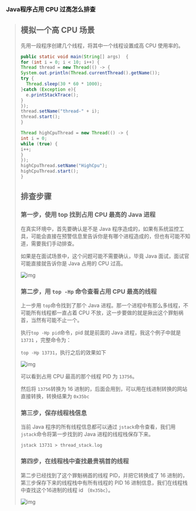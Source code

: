 ### Java程序占用 CPU 过高怎么排查

> ## 模拟一个高 CPU 场景
>
> 先用一段程序创建几个线程，将其中一个线程设置成高 CPU 使用率的。
>
> ```java
> public static void main(String[] args)  {
> for (int i = 0; i < 10; i++) {
> Thread thread = new Thread(() -> {
> System.out.println(Thread.currentThread().getName());
> try {
>   Thread.sleep(30 * 60 * 1000);
> }catch (Exception e){
>   e.printStackTrace();
> }
> });
> thread.setName("thread-" + i);
> thread.start();
> }
> 
> Thread highCpuThread = new Thread(() -> {
> int i = 0;
> while (true) {
> i++;
> }
> });
> highCpuThread.setName("HighCpu");
> highCpuThread.start();
> }
> ```
>
> ## 排查步骤
>
> ### 第一步，使用 top 找到占用 CPU 最高的 Java 进程
>
> 在真实环境中，首先要确认是不是 Java 程序造成的，如果有系统监控工具，可能会直接在预警信息里告诉你是有哪个进程造成的，但也有可能不知道，需要我们手动排查。
>
> 如果是在面试场景中，这个问题可能不需要确认，毕竟 Java 面试，面试官可能直接就告诉你是 Java 占用的 CPU 过高。
>
> ![img](java与cpu/1.webp)
>
> ### 第二步，用 `top -Hp` 命令查看占用 CPU 最高的线程
>
> 上一步用 `top`命令找到了那个 Java 进程。那一个进程中有那么多线程，不可能所有线程都一直占着 CPU 不放，这一步要做的就是揪出这个罪魁祸首，当然有可能不止一个。
>
> 执行`top -Hp pid`命令，pid 就是前面的 Java 进程，我这个例子中就是 `13731` ，完整命令为：
>
> `top -Hp 13731`，执行之后的效果如下
>
> ![img](java与cpu/2.webp)
>
> 可以看到占用 CPU 最高的那个线程 PID 为 `13756`。
>
> 然后将 `13756`转换为 16 进制的，后面会用到，可以用在线进制转换的网站直接转换，转换结果为 `0x35bc`
>
> ### 第三步，保存线程栈信息
>
> 当前 Java 程序的所有线程信息都可以通过 `jstack`命令查看，我们用`jstack`命令将第一步找到的 Java 进程的线程栈保存下来。
>
> ```text
> jstack 13731 > thread_stack.log
> ```
>
> ### 第四步，在线程栈中查找最贵祸首的线程
>
> 第二步已经找到了这个罪魁祸首的线程 PID，并把它转换成了 16 进制的，第三步保存下来的线程栈中有所有线程的 PID 16 进制信息，我们在线程栈中查找这个16进制的线程 id （`0x35bc`）。
>
> ![img](java与cpu/3.webp)

